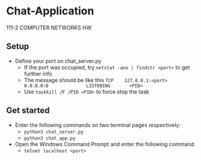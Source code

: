 # Chat-Application
111-2 COMPUTER NETWORKS HW
## Setup
- Define your port on chat_server.py
  - If the port was occupied, try ```netstat -ano | findstr <port>``` to get further info
  - The message should be like this ```TCP    127.0.0.1:<port>         0.0.0.0:0              LISTENING       <PID>```
  - Use ```taskkill /F /PID <PID>``` to force stop the task
## Get started
- Enter the following commands on two terminal pages respectively:
  -  ```python3 chat_server.py```
  -  ```python3 chat_app.py```
- Open the Windows Command Prompt and enter the following command:
  - ```telnet localhost <port>```
  
